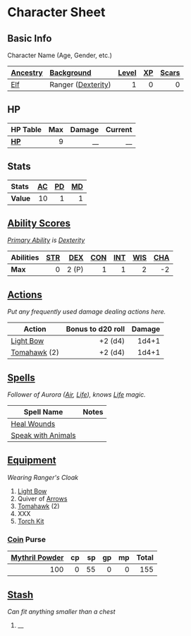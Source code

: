 # Character Sheet

## Basic Info

Character Name (Age, Gender, etc.)

| [Ancestry](../../Player%20Characters/Ancenstries/Ancestry.md)                           | [Background](../../Player%20Characters/Backgrounds/Background.md)                   | [Level](../../Player%20Characters/Progression/Level.md) | [XP](../../Player%20Characters/Progression/Experience%20Points.md) | [Scars](../../Player%20Characters/Progression/Scars.md) |
| :-------------------------------------------------------------------------------------- | :---------------------------------------------------------------------------------- | ------------------------------------------------------: | -----------------------------------------------------------------: | ------------------------------------------------------: |
| [Elf](../../Player%20Characters/Ancenstries/The%20People%20of%20Mithrinia/Elves.md#Elf) | Ranger ([Dexterity](../../Player%20Characters/The%20Ability%20Scores/Dexterity.md)) |                                                       1 |                                                                  0 |                                                       0 |

## HP

| **HP Table**                                                             | Max | Damage | Current |
| :----------------------------------------------------------------------- | --: | -----: | ------: |
| **[HP](../../Player%20Characters/Derived%20Statistics/Hit%20Points.md)** |   9 |     __ |      __ |

## Stats

| Stats     | [AC](../../Player%20Characters/Derived%20Statistics/Armor%20Class.md) | [PD](../../Player%20Characters/Derived%20Statistics/Physical%20Defense.md) | [MD](../../Player%20Characters/Derived%20Statistics/Mental%20Defense.md) |
| :-------- | --------------------------------------------------------------------: | -------------------------------------------------------------------------: | -----------------------------------------------------------------------: |
| **Value** |                                                                    10 |                                                                          1 |                                                                        1 |

## [Ability Scores](../../Player%20Characters/The%20Ability%20Scores/Ability%20Scores.md)

*[Primary Ability](../../Player%20Characters/Backgrounds/Primary%20Ability.md) is [Dexterity](../../Player%20Characters/The%20Ability%20Scores/Dexterity.md)*

| Abilities | [STR](../../Player%20Characters/The%20Ability%20Scores/Strength.md) | [DEX](../../Player%20Characters/The%20Ability%20Scores/Dexterity.md) | [CON](../../Player%20Characters/The%20Ability%20Scores/Constitution.md) | [INT](../../Player%20Characters/The%20Ability%20Scores/Intelligence.md) | [WIS](../../Player%20Characters/The%20Ability%20Scores/Wisdom.md)<br> | [CHA](../../Player%20Characters/The%20Ability%20Scores/Charisma.md)<br> |
| :-------- | ------------------------------------------------------------------: | -------------------------------------------------------------------: | ----------------------------------------------------------------------: | ----------------------------------------------------------------------: | --------------------------------------------------------------------: | ----------------------------------------------------------------------: |
| **Max**   |                                                                   0 |                                                                2 (P) |                                                                       1 |                                                                       1 |                                                                     2 |                                                                      -2 |

## [Actions](../../Game%20Procedures/Core%20Procedures/Action.md)

*Put any frequently used damage dealing actions here.*

| Action                                                                                       | Bonus to d20 roll | Damage |
| -------------------------------------------------------------------------------------------- | ----------------: | -----: |
| [Light Bow](../../Items%20and%20Gear/Weapons/Ranged%20Weapons/Light%20Bow.md)                |           +2 (d4) |  1d4+1 |
| [Tomahawk](../../Items%20and%20Gear/Weapons/Melee%20Weapons/Small%20Skilled%20Weapon.md) (2) |           +2 (d4) |  1d4+1 |

## [Spells](../../Magic/Spells.md)

*Follower of Aurora ([Air](../../Magic/Spells/Spell%20Domains/Air.md), [Life](../../Magic/Spells/Spell%20Domains/Life.md)), knows [Life](../../Magic/Spells/Spell%20Domains/Life.md) magic.*

| Spell Name                                                                                       | Notes |
| ------------------------------------------------------------------------------------------------ | ----- |
| [Heal Wounds](../../Magic/Spells/Spells%20by%20Level/Level%201/Heal%20Wounds.md)                 |       |
| [Speak with Animals](../../Magic/Spells/Spells%20by%20Level/Level%201/Speak%20with%20Animals.md) |       |

## [Equipment](../../Player%20Characters/Inventory/Equipment.md)

*Wearing Ranger's Cloak*
1. [Light Bow](../../Items%20and%20Gear/Weapons/Ranged%20Weapons/Light%20Bow.md)
2. Quiver of [Arrows](../../Items%20and%20Gear/Weapons/Ammo/Arrow.md)
3. [Tomahawk](../../Items%20and%20Gear/Weapons/Melee%20Weapons/Small%20Skilled%20Weapon.md) (2)
4. XXX
5. [Torch Kit](../../Items%20and%20Gear/Gear/10%20Coins/Torch%20Kit.md)

### [Coin](../Economy/Coins.md) Purse

| [Mythril Powder](../../Magic/Spellcasting/Mythril.md) |  cp |  sp |  gp |  mp | Total |
| ----------------------------------------------------: | --: | --: | --: | --: | ----: |
|                                                   100 |   0 |  55 |   0 |   0 |   155 |

## [Stash](../../Player%20Characters/Inventory/Stash.md)

*Can fit anything smaller than a chest*

1. __
